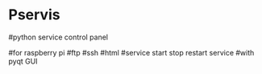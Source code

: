 # Pservis
#python service control panel

#for raspberry pi 
#ftp 
#ssh 
#html 
#service start stop restart service 
#with pyqt GUI
